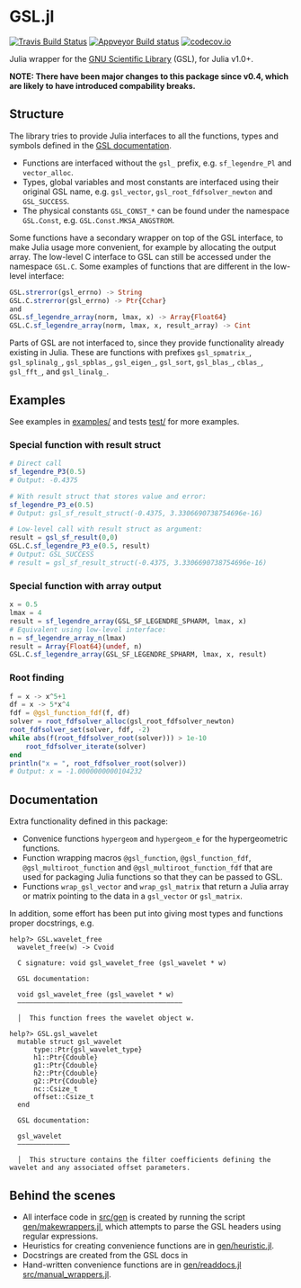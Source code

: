 GSL.jl
======

[![Travis Build Status](https://travis-ci.org/JuliaMath/GSL.jl.svg?branch=master)](https://travis-ci.org/JuliaMath/GSL.jl)
[![Appveyor Build status](https://ci.appveyor.com/api/projects/status/7049flml50cs65mu/branch/master?svg=true)](https://ci.appveyor.com/project/simonbyrne/gsl-jl/branch/master)
[![codecov.io](http://codecov.io/github/JuliaMath/GSL.jl/coverage.svg?branch=master)](http://codecov.io/github/JuliaMath/GSL.jl?branch=master)

Julia wrapper for the [GNU Scientific
Library](https://www.gnu.org/software/gsl/doc/html/index.html) (GSL), for Julia v1.0+.

**NOTE: There have been major changes to this package since v0.4, which are likely to have introduced compability breaks.**

## Structure

The library tries to provide Julia interfaces to all the functions, types and symbols
defined in the [GSL
documentation](https://www.gnu.org/software/gsl/doc/html/index.html). 

- Functions are interfaced without the `gsl_` prefix, e.g. `sf_legendre_Pl` and `vector_alloc`.
- Types, global variables and most constants are interfaced using their original GSL name, e.g. `gsl_vector`, `gsl_root_fdfsolver_newton` and `GSL_SUCCESS`.
- The physical constants `GSL_CONST_*` can be found under the namespace `GSL.Const`, e.g. `GSL.Const.MKSA_ANGSTROM`.


Some functions have a secondary wrapper on top of the GSL interface, to make Julia usage more convenient, for example by allocating the output array. The low-level C interface to GSL can still be accessed under the namespace `GSL.C`. Some examples of functions that are different in the low-level interface:
```julia
GSL.strerror(gsl_errno) -> String
GSL.C.strerror(gsl_errno) -> Ptr{Cchar}
and
GSL.sf_legendre_array(norm, lmax, x) -> Array{Float64}
GSL.C.sf_legendre_array(norm, lmax, x, result_array) -> Cint
```

Parts of GSL are not interfaced to, since they provide functionality already existing in
Julia. These are functions with prefixes `gsl_spmatrix_`, `gsl_splinalg_`, `gsl_spblas_`,
`gsl_eigen_`, `gsl_sort`, `gsl_blas_`,
`cblas_`, `gsl_fft_`, and `gsl_linalg_`.

## Examples

See examples in [examples/](examples/) and tests [test/](test/) for more examples.

### Special function with result struct
```julia
# Direct call
sf_legendre_P3(0.5)
# Output: -0.4375

# With result struct that stores value and error:
sf_legendre_P3_e(0.5)
# Output: gsl_sf_result_struct(-0.4375, 3.3306690738754696e-16)

# Low-level call with result struct as argument:
result = gsl_sf_result(0,0)
GSL.C.sf_legendre_P3_e(0.5, result)
# Output: GSL_SUCCESS
# result = gsl_sf_result_struct(-0.4375, 3.3306690738754696e-16)
```

### Special function with array output
```julia
x = 0.5
lmax = 4
result = sf_legendre_array(GSL_SF_LEGENDRE_SPHARM, lmax, x)
# Equivalent using low-level interface:
n = sf_legendre_array_n(lmax)
result = Array{Float64}(undef, n)
GSL.C.sf_legendre_array(GSL_SF_LEGENDRE_SPHARM, lmax, x, result)

```

### Root finding
```julia
f = x -> x^5+1
df = x -> 5*x^4
fdf = @gsl_function_fdf(f, df)
solver = root_fdfsolver_alloc(gsl_root_fdfsolver_newton)
root_fdfsolver_set(solver, fdf, -2)
while abs(f(root_fdfsolver_root(solver))) > 1e-10
    root_fdfsolver_iterate(solver)
end
println("x = ", root_fdfsolver_root(solver))
# Output: x = -1.0000000000104232
```

## Documentation

Extra functionality defined in this package:

* Convenice functions `hypergeom` and `hypergeom_e` for the hypergeometric functions.
* Function wrapping macros `@gsl_function`, `@gsl_function_fdf`, `@gsl_multiroot_function` and `@gsl_multiroot_function_fdf` that are used for packaging Julia functions so that they can be passed to GSL.
* Functions `wrap_gsl_vector` and `wrap_gsl_matrix` that return a Julia array or matrix pointing to the data in a `gsl_vector` or `gsl_matrix`.

In addition, some effort has been put into giving most types and functions proper docstrings, e.g.

```
help?> GSL.wavelet_free
  wavelet_free(w) -> Cvoid

  C signature: void gsl_wavelet_free (gsl_wavelet * w)

  GSL documentation:

  void gsl_wavelet_free (gsl_wavelet * w)
  –––––––––––––––––––––––––––––––––––––––––

  │  This function frees the wavelet object w.
```
```
help?> GSL.gsl_wavelet
  mutable struct gsl_wavelet
      type::Ptr{gsl_wavelet_type}
      h1::Ptr{Cdouble}
      g1::Ptr{Cdouble}
      h2::Ptr{Cdouble}
      g2::Ptr{Cdouble}
      nc::Csize_t
      offset::Csize_t
  end

  GSL documentation:

  gsl_wavelet
  –––––––––––––

  │  This structure contains the filter coefficients defining the wavelet and any associated offset parameters.
```


## Behind the scenes

* All interface code in [src/gen](src/gen) is created by running the script
  [gen/makewrappers.jl](gen/makewrappers.jl), which attempts to parse the GSL headers
  using regular expressions.
* Heuristics for creating convenience functions are in
  [gen/heuristic.jl](gen/heuristic.jl).
* Docstrings are created from the GSL docs in 
* Hand-written convenience functions are in [gen/readdocs.jl](gen/readdocs.jl)
  [src/manual_wrappers.jl](src/manual_wrappers.jl).

